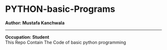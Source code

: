 # PYTHON-basic-Programs
<B> Author: Mustafa Kanchwala</B><br><hr>
<b>Occupation: Student</b><br>
This Repo Contain The Code of basic python programming

